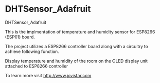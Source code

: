 # DHTSensor_Adafruit
DHTSensor_Adafruit

This is the implmentation of temperature and humidity sensor for ESP8266 (ESP01) board.

The project utilizes a ESP8266 controller board along with a circuitry to achieve following function.

Display temperature and humidity of the room on the OLED display unit attached to ESP8266 controller

To learn more visit http://www.jovistar.com
